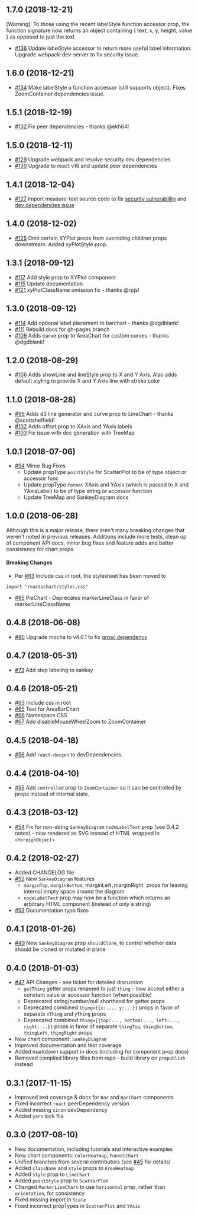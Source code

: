 ## 1.7.0 (2018-12-21)

[Warning]: To those using the recent labelStyle function accessor prop, the function signature now returns
an object containing { text, x, y, height, value } as opposed to just the text

- [#136](https://github.com/spotify/reactochart/pull/136) Update labelStyle accessor to return more useful label information. Upgrade webpack-dev-server to fix security issue.

## 1.6.0 (2018-12-21)

- [#134](https://github.com/spotify/reactochart/pull/134)
  Make labelStyle a function accessor (still supports object). Fixes ZoomContainer dependencies issue.

## 1.5.1 (2018-12-19)

- [#132](https://github.com/spotify/reactochart/pull/132) Fix peer dependencies - thanks @ekh64!

## 1.5.0 (2018-12-11)

- [#129](https://github.com/spotify/reactochart/pull/129) Upgrade webpack and resolve security dev dependencies
- [#130](https://github.com/spotify/reactochart/pull/130) Upgrade to react v16 and update peer dependencies

## 1.4.1 (2018-12-04)

- [#127](https://github.com/spotify/reactochart/pull/127) Import measure-text source code to fix [security vulnerability](https://github.com/FormidableLabs/measure-text/issues/5) and [dev dependencies issue](https://github.com/spotify/reactochart/issues/123)

## 1.4.0 (2018-12-02)

- [#125](https://github.com/spotify/reactochart/pull/125) Omit certain XYPlot props from overriding children props downstream. Added xyPlotStyle prop.

## 1.3.1 (2018-09-12)

- [#117](https://github.com/spotify/reactochart/pull/117) Add style prop to XYPlot component
- [#115](https://github.com/spotify/reactochart/pull/115) Update documentation
- [#121](https://github.com/spotify/reactochart/pull/121) xyPlotClassName omission fix - thanks @rpjs!

## 1.3.0 (2018-09-12)

- [#114](https://github.com/spotify/reactochart/pull/114) Add optional label placement to barchart - thanks @dgdblank!
- [#111](https://github.com/spotify/reactochart/pull/111) Rebuild docs for gh-pages branch
- [#109](https://github.com/spotify/reactochart/pull/109) Adds curve prop to AreaChart for custom curves - thanks @dgdblank!

## 1.2.0 (2018-08-29)

- [#106](https://github.com/spotify/reactochart/pull/106) Adds showLine and lineStyle prop to X and Y Axis. Also adds default styling to provide X and Y Axis line with stroke color

## 1.1.0 (2018-08-28)

- [#99](https://github.com/spotify/reactochart/pull/99) Adds d3 line generator and curve prop to LineChart - thanks @scottsheffield!
- [#102](https://github.com/spotify/reactochart/pull/102) Adds offset prop to XAxis and YAxis labels
- [#103](https://github.com/spotify/reactochart/pull/103) Fix issue with doc generation with TreeMap

## 1.0.1 (2018-07-06)

- [#94](https://github.com/spotify/reactochart/pull/94) Minor Bug Fixes
  - Update propType `pointStyle` for ScatterPlot to be of type object or accessor func
  - Update propType `format` XAxis and YAxis (which is passed to X and YAxisLabel) to be of type string or accessor function
  - Update TreeMap and SankeyDiagram docs

## 1.0.0 (2018-06-28)

Although this is a major release, there aren't many breaking changes that weren't noted in previous releases. Additions include more tests, clean up of component API docs, minor bug fixes and feature adds and better consistency for chart props.

#### Breaking Changes

- Per [#63](https://github.com/spotify/reactochart/pull/63) Include css in root, the stylesheet has been moved to

```
import "reactochart/styles.css"
```

- [#85](https://github.com/spotify/reactochart/pull/80) PieChart - Deprecates markerLineClass in favor of markerLineClassName

## 0.4.8 (2018-06-08)

- [#80](https://github.com/spotify/reactochart/pull/80) Upgrade mocha to v4.0.1 to fix [growl dependency](https://github.com/tj/node-growl/pull/68)

## 0.4.7 (2018-05-31)

- [#73](https://github.com/spotify/reactochart/pull/73) Add step labeling to sankey

## 0.4.6 (2018-05-21)

- [#63](https://github.com/spotify/reactochart/pull/63) Include css in root
- [#65](https://github.com/spotify/reactochart/pull/65) Test for AreaBarChart
- [#66](https://github.com/spotify/reactochart/pull/66) Namespace CSS
- [#67](https://github.com/spotify/reactochart/pull/67) Add disableMouseWheelZoom to ZoomContainer

## 0.4.5 (2018-04-18)

- [#56](https://github.com/spotify/reactochart/pull/56) Add `react-docgen` to devDependencies.

## 0.4.4 (2018-04-10)

- [#55](https://github.com/spotify/reactochart/pull/55) Add `controlled` prop to `ZoomContainer` so it can be controlled by props instead of internal state.

## 0.4.3 (2018-03-12)

- [#54](https://github.com/spotify/reactochart/pull/54) Fix for non-string `SankeyDiagram` `nodeLabelText` prop (see 0.4.2 notes) - now rendered as SVG instead of HTML wrapped in `<foreignObject>`

## 0.4.2 (2018-02-27)

- Added CHANGELOG file
- [#52](https://github.com/spotify/reactochart/pull/52) New `SankeyDiagram` features
  - `marginTop`, `marginBottom`, marginLeft`,`marginRight` props for leaving internal empty space around the diagram
  - `nodeLabelText` prop may now be a function which returns an arbitrary HTML component (instead of only a string)
- [#53](https://github.com/spotify/reactochart/pull/53) Documentation typo fixes

## 0.4.1 (2018-01-26)

- [#49](https://github.com/spotify/reactochart/pull/49) New `SankeyDiagram` prop `shouldClone`, to control whether data should be cloned or mutated in place

## 0.4.0 (2018-01-03)

- [#47](https://github.com/spotify/reactochart/issues/47) API Changes - see ticket for detailed discussion
  - `getThing` getter props renamed to just `thing` - now accept either a constant value or accessor function (when possible)
  - Deprecated string/number/null shorthand for getter props
  - Deprecated combined `thing={{x:..., y:...}}` props in favor of separate `xThing` and `yThing` props
  - Deprecated combined `thing={{top:..., bottom:..., left:..., right:...}}` props in favor of separate `thingTop`, `thingBottom`, `thingLeft`, `thingRight` props
- New chart component: `SankeyDiagram`
- Improved documentation and test coverage
- Added markdown support in docs (including for component prop docs)
- Removed compiled library files from repo - build library on `prepublish` instead

## 0.3.1 (2017-11-15)

- Improved test coverage & docs for `Bar` and `BarChart` components
- Fixed incorrect `react` peerDependency version
- Added missing `sinon` devDependency
- Added `yarn` lock file

## 0.3.0 (2017-08-10)

- New documentation, including tutorials and interactive examples
- New chart components: `ColorHeatmap`, `FunnelChart`
- Unified branches from several contributors (see [#45](https://github.com/spotify/reactochart/pull/45) for details)
- Added `className` and `style` props to `AreaHeatmap`
- Added `style` prop to `LineChart`
- Added `pointStyle` prop to `ScatterPlot`
- Changed `MarkerLineChart` to use `horizontal` prop, rather than `orientation`, for consistency
- Fixed missing import in `Scale`
- Fixed incorrect propTypes in `ScatterPlot` and `YAxis`
